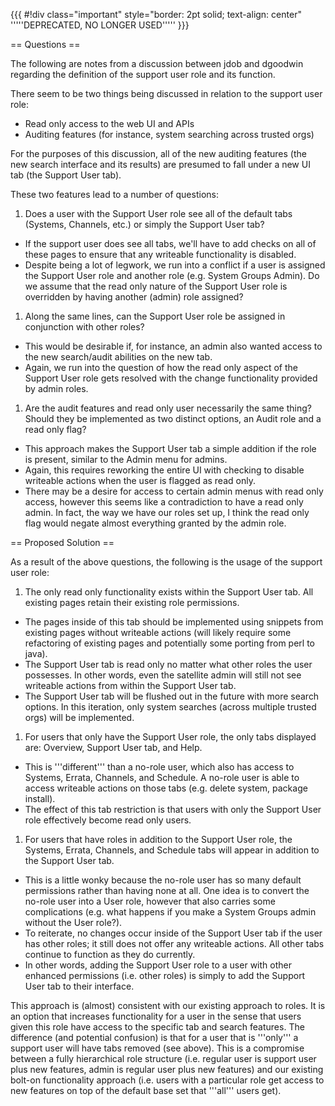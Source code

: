 {{{
#!div class="important" style="border: 2pt solid; text-align: center"
'''''DEPRECATED, NO LONGER USED'''''
}}}


== Questions ==

The following are notes from a discussion between jdob and dgoodwin regarding the definition of the support user role and its function.

There seem to be two things being discussed in relation to the support user role:
 * Read only access to the web UI and APIs
 * Auditing features (for instance, system searching across trusted orgs)

For the purposes of this discussion, all of the new auditing features (the new search interface and its results) are presumed to fall under a new UI tab (the Support User tab).

These two features lead to a number of questions:
 1. Does a user with the Support User role see all of the default tabs (Systems, Channels, etc.) or simply the Support User tab?
  * If the support user does see all tabs, we'll have to add checks on all of these pages to ensure that any writeable functionality is disabled.
   * Despite being a lot of legwork, we run into a conflict if a user is assigned the Support User role and another role (e.g. System Groups Admin). Do we assume that the read only nature of the Support User role is overridden by having another (admin) role assigned?
 1. Along the same lines, can the Support User role be assigned in conjunction with other roles?
  * This would be desirable if, for instance, an admin also wanted access to the new search/audit abilities on the new tab.
  * Again, we run into the question of how the read only aspect of the Support User role gets resolved with the change functionality provided by admin roles.
 1. Are the audit features and read only user necessarily the same thing? Should they be implemented as two distinct options, an Audit role and a read only flag?
  * This approach makes the Support User tab a simple addition if the role is present, similar to the Admin menu for admins.
  * Again, this requires reworking the entire UI with checking to disable writeable actions when the user is flagged as read only.
  * There may be a desire for access to certain admin menus with read only access, however this seems like a contradiction to have a read only admin. In fact, the way we have our roles set up, I think the read only flag would negate almost everything granted by the admin role.

== Proposed Solution ==

As a result of the above questions, the following is the usage of the support user role:
 1. The only read only functionality exists within the Support User tab. All existing pages retain their existing role permissions.
  * The pages inside of this tab should be implemented using snippets from existing pages without writeable actions (will likely require some refactoring of existing pages and potentially some porting from perl to java).
  * The Support User tab is read only no matter what other roles the user possesses. In other words, even the satellite admin will still not see writeable actions from within the Support User tab.
  * The Support User tab will be flushed out in the future with more search options. In this iteration, only system searches (across multiple trusted orgs) will be implemented.
 1. For users that only have the Support User role, the only tabs displayed are: Overview, Support User tab, and Help.
  * This is '''different''' than a no-role user, which also has access to Systems, Errata, Channels, and Schedule. A no-role user is able to access writeable actions on those tabs (e.g. delete system, package install).
  * The effect of this tab restriction is that users with only the Support User role effectively become read only users.
 1. For users that have roles in addition to the Support User role, the Systems, Errata, Channels, and Schedule tabs will appear in addition to the Support User tab.
  * This is a little wonky because the no-role user has so many default permissions rather than having none at all. One idea is to convert the no-role user into a User role, however that also carries some complications (e.g. what happens if you make a System Groups admin without the User role?).
  * To reiterate, no changes occur inside of the Support User tab if the user has other roles; it still does not offer any writeable actions. All other tabs continue to function as they do currently.
  * In other words, adding the Support User role to a user with other enhanced permissions (i.e. other roles) is simply to add the Support User tab to their interface.

This approach is (almost) consistent with our existing approach to roles. It is an option that increases functionality for a user in the sense that users given this role have access to the specific tab and search features. The difference (and potential confusion) is that for a user that is '''only''' a support user will have tabs removed (see above). This is a compromise between a fully hierarchical role structure (i.e. regular user is support user plus new features, admin is regular user plus new features) and our existing bolt-on functionality approach (i.e. users with a particular role get access to new features on top of the default base set that '''all''' users get).

